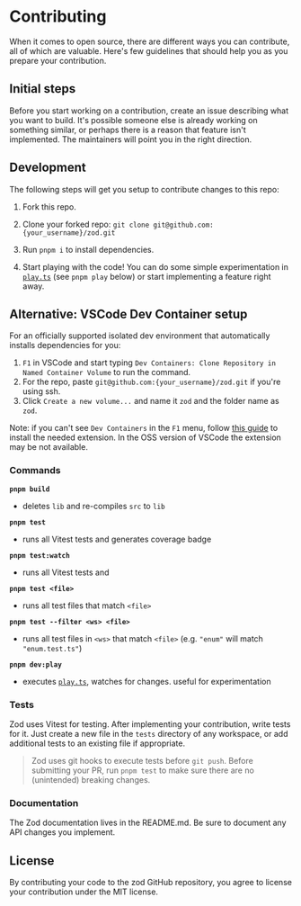 # Contributing

When it comes to open source, there are different ways you can contribute, all
of which are valuable. Here's few guidelines that should help you as you prepare
your contribution.

## Initial steps

Before you start working on a contribution, create an issue describing what you want to build. It's possible someone else is already working on something similar, or perhaps there is a reason that feature isn't implemented. The maintainers will point you in the right direction.

<!-- ## Submitting a Pull Request

- Fork the repo
- Clone your forked repository: `git clone git@github.com:{your_username}/zod.git`
- Enter the zod directory: `cd zod`
- Create a new branch off the `master` branch: `git checkout -b your-feature-name`
- Implement your contributions (see the Development section for more information)
- Push your branch to the repo: `git push origin your-feature-name`
- Go to https://github.com/colinhacks/zod/compare and select the branch you just pushed in the "compare:" dropdown
- Submit the PR. The maintainers will follow up ASAP. -->

## Development

The following steps will get you setup to contribute changes to this repo:

1. Fork this repo.

2. Clone your forked repo: `git clone git@github.com:{your_username}/zod.git`

3. Run `pnpm i` to install dependencies.

4. Start playing with the code! You can do some simple experimentation in [`play.ts`](play.ts) (see `pnpm play` below) or start implementing a feature right away.


## Alternative: VSCode Dev Container setup

For an officially supported isolated dev environment that automatically installs dependencies for you:

1. `F1` in VSCode and start typing `Dev Containers: Clone Repository in Named Container Volume` to run the command.
2. For the repo, paste `git@github.com:{your_username}/zod.git` if you're using ssh.
3. Click `Create a new volume...` and name it `zod` and the folder name as `zod`.

Note: if you can't see `Dev Containers` in the `F1` menu, follow [this guide](https://code.visualstudio.com/docs/devcontainers/tutorial) to install the needed extension.
In the OSS version of VSCode the extension may be not available.

### Commands

**`pnpm build`**

- deletes `lib` and re-compiles `src` to `lib`

**`pnpm test`**

- runs all Vitest tests and generates coverage badge

**`pnpm test:watch`**

- runs all Vitest tests and

**`pnpm test <file>`**

- runs all test files that match `<file>`

**`pnpm test --filter <ws> <file>`**

- runs all test files in `<ws>` that match `<file>` (e.g. `"enum"` will match `"enum.test.ts"`)

**`pnpm dev:play`**

- executes [`play.ts`](play.ts), watches for changes. useful for experimentation

### Tests

Zod uses Vitest for testing. After implementing your contribution, write tests for it. Just create a new file in the `tests` directory of any workspace, or add additional tests to an existing file if appropriate.

> Zod uses git hooks to execute tests before `git push`. Before submitting your PR, run `pnpm test` to make sure there are no (unintended) breaking changes.

### Documentation

The Zod documentation lives in the README.md. Be sure to document any API changes you implement.

## License

By contributing your code to the zod GitHub repository, you agree to
license your contribution under the MIT license.
